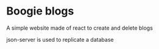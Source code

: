 # Boogie blogs

A simple website made of react to create and delete blogs

json-server is used to replicate a database